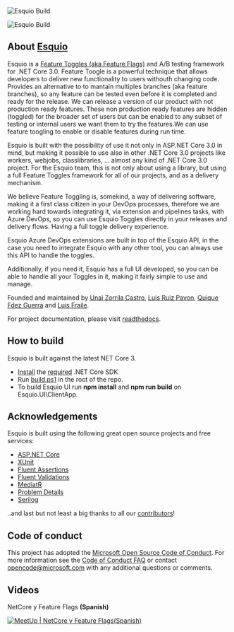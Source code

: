 ![Esquio Build](https://github.com/xabaril/Esquio/workflows/Esquio%20Continous%20Integration/badge.svg?branch=master)

![Esquio Build](https://github.com/xabaril/Esquio/workflows/Esquio%20Nightly%20Build/badge.svg?branch=master)

## About [Esquio](https://esquio.readthedocs.io) 

Esquio is a [Feature Toggles (aka Feature Flags)](https://martinfowler.com/articles/feature-toggles.html) and A/B testing framework for .NET Core 3.0. Feature Toogle is a powerful technique that allows developers to deliver new functionality to users withouth changing code. Provides an alternative to to mantain multiples branches (aka feature branches), so any feature can be tested even before it is completed and ready for the release. We can release a version of our product with not production ready features. These non production ready features are hidden (toggled) for the broader set of users but can be enabled to any subset of testing or internal users we want them to try the features.We can use feature toogling to enable or disable features during run time.

Esquio is built with the possibility of use it not only in ASP.NET Core 3.0 in mind, but making it possible to use also in other .NET Core 3.0 projects like workers, webjobs, classlibraries, ... almost any kind of .NET Core 3.0 project. For the Esquio team, this is not only about using a library, but using a full Feature Toggles framework for all of our projects, and as a delivery mechanism.

We believe Feature Toggling is, somekind, a way of delivering software, making it a first class citizen in your DevOps processes, therefore we are working hard towards integrating it, via extension and pipelines tasks, with Azure DevOps, so you can use Esquio Toggles directly in your releases and delivery flows. Having a full toggle delivery experience.

Esquio Azure DevOps extensions are built in top of the Esquio API, in the case you need to integrate Esquio with any other tool, you can always use this API to handle the toggles.

Additionally, if you need it, Esquio has a full UI developed, so you can be able to handle all your Toggles in it, making it fairly simple to use and manage.

Founded and maintained by [Unai Zorrila Castro](https://twitter.com/_unaizc_), [Luis Ruiz Pavon](https://twitter.com/luisruizpavon), [Quique Fdez Guerra](https://twitter.com/CKGrafico) and [Luis Fraile](https://twitter.com/lfraile).

For project documentation, please visit [readthedocs](https://esquio.readthedocs.io).

## How to build
Esquio is built against the latest NET Core 3.

* [Install](https://www.microsoft.com/net/download/core#/current) the [required](https://github.com/Xabaril/Esquio/blob/master/global.json) .NET Core SDK
* Run [build.ps1](https://github.com/Xabaril/Esquio/blob/master/build.ps1) in the root of the repo.
* To build Esquio UI run **npm install** and **npm run build** on Esquio.UI\ClientApp.

## Acknowledgements
Esquio is built using the following great open source projects and free services:

* [ASP.NET Core](https://github.com/aspnet)
* [XUnit](https://xunit.github.io/)
* [Fluent Assertions](http://www.fluentassertions.com/)
* [Fluent Validations](https://github.com/JeremySkinner/FluentValidation)
* [MediatR](https://github.com/jbogard/MediatR)
* [Problem Details](https://www.nuget.org/packages/Hellang.Middleware.ProblemDetails)
* [Serilog](https://github.com/serilog/serilog)

..and last but not least a big thanks to all our [contributors](https://github.com/Xabaril/Esquio/graphs/contributors)!

## Code of conduct

This project has adopted the [Microsoft Open Source Code of Conduct](https://opensource.microsoft.com/codeofconduct/).  For more information see the [Code of Conduct FAQ](https://opensource.microsoft.com/codeofconduct/faq/) or contact [opencode@microsoft.com](mailto:opencode@microsoft.com) with any additional questions or comments.

## Videos

NetCore y Feature Flags **(Spanish)**

[![MeetUp | NetCore y Feature Flags(Spanish)](https://img.youtube.com/vi/VCGZZOFaPL0/0.jpg)](https://www.youtube.com/watch?v=VCGZZOFaPL0)
